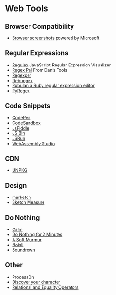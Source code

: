 # Web Tools

## Browser Compatibility

* [Browser screenshots](https://developer.microsoft.com/en-us/microsoft-edge/tools/screenshots/) powered by Microsoft

## Regular Expressions

* [Regulex](https://jex.im/regulex/) JavaScript Regular Expression Visualizer
* [Regex Pal](https://www.regexpal.com/) From Dan’s Tools
* [Regexper](https://regexper.com/)
* [Debuggex](https://www.debuggex.com/)
* [Rubular: a Ruby regular expression editor](http://rubular.com/)
* [PyRegex](http://www.pyregex.com/)

## Code Snippets

* [CodePen](https://codepen.io/)
* [CodeSandbox](https://codesandbox.io/)
* [JsFiddle](http://jsfiddle.net/)
* [JS Bin](https://jsbin.com/)
* [JSRun](http://jsrun.net/)
* [WebAssembly Studio](https://webassembly.studio/)

## CDN

* [UNPKG](https://unpkg.com/)

## Design

* [marketch](https://github.com/tudou527/marketch)
* [Sketch Measure](http://utom.design/measure/)

## Do Nothing

* [Calm](https://www.calm.com/login)
* [Do Nothing for 2 Minutes](http://www.donothingfor2minutes.com/)
* [A Soft Murmur](https://asoftmurmur.com/)
* [Noisli](https://www.noisli.com/)
* [Soundrown](http://soundrown.com/)

## Other

* [ProcessOn](https://www.processon.com/)
* [Discover your character](http://www.amp-what.com/)
* [Relational and Equality Operators](https://thomas-yang.me/projects/oh-my-dear-js/)